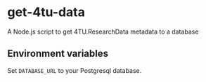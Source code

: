 # get-4tu-data

A Node.js script to get 4TU.ResearchData metadata to a database

## Environment variables

Set `DATABASE_URL` to your Postgresql database.
